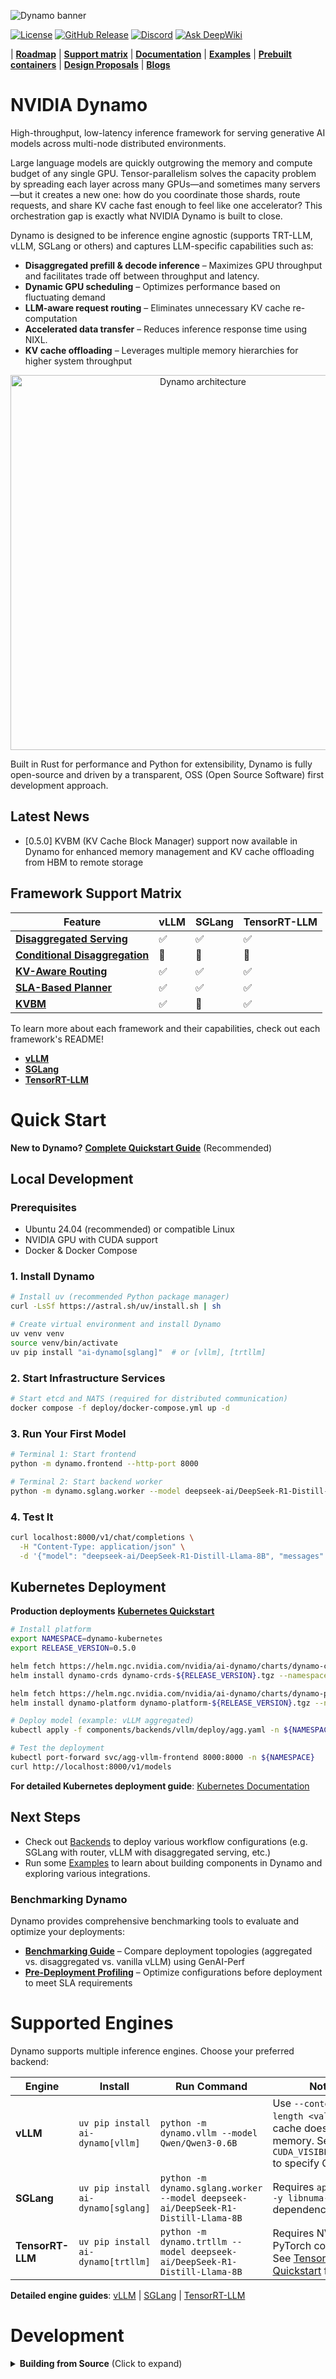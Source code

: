 <!--
SPDX-FileCopyrightText: Copyright (c) 2024-2025 NVIDIA CORPORATION & AFFILIATES. All rights reserved.
SPDX-License-Identifier: Apache-2.0

Licensed under the Apache License, Version 2.0 (the "License");
you may not use this file except in compliance with the License.
You may obtain a copy of the License at

http://www.apache.org/licenses/LICENSE-2.0

Unless required by applicable law or agreed to in writing, software
distributed under the License is distributed on an "AS IS" BASIS,
WITHOUT WARRANTIES OR CONDITIONS OF ANY KIND, either express or implied.
See the License for the specific language governing permissions and
limitations under the License.
-->
![Dynamo banner](./docs/images/frontpage-banner.png)

[![License](https://img.shields.io/badge/License-Apache_2.0-blue.svg)](https://opensource.org/licenses/Apache-2.0)
[![GitHub Release](https://img.shields.io/github/v/release/ai-dynamo/dynamo)](https://github.com/ai-dynamo/dynamo/releases/latest)
[![Discord](https://dcbadge.limes.pink/api/server/D92uqZRjCZ?style=flat)](https://discord.gg/D92uqZRjCZ)
[![Ask DeepWiki](https://deepwiki.com/badge.svg)](https://deepwiki.com/ai-dynamo/dynamo)

| **[Roadmap](https://github.com/ai-dynamo/dynamo/issues/762)** | **[Support matrix](https://github.com/ai-dynamo/dynamo/blob/main/docs/support_matrix.md)** | **[Documentation](https://docs.nvidia.com/dynamo/latest/index.html)** | **[Examples](https://github.com/ai-dynamo/dynamo/tree/main/examples)** | **[Prebuilt containers](https://catalog.ngc.nvidia.com/orgs/nvidia/teams/ai-dynamo/collections/ai-dynamo)** | **[Design Proposals](https://github.com/ai-dynamo/enhancements)** | **[Blogs](https://developer.nvidia.com/blog/tag/nvidia-dynamo)**

# NVIDIA Dynamo

High-throughput, low-latency inference framework for serving generative AI models across multi-node distributed environments.

Large language models are quickly outgrowing the memory and compute budget of any single GPU. Tensor-parallelism solves the capacity problem by spreading each layer across many GPUs—and sometimes many servers—but it creates a new one: how do you coordinate those shards, route requests, and share KV cache fast enough to feel like one accelerator? This orchestration gap is exactly what NVIDIA Dynamo is built to close.

Dynamo is designed to be inference engine agnostic (supports TRT-LLM, vLLM, SGLang or others) and captures LLM-specific capabilities such as:

- **Disaggregated prefill & decode inference** – Maximizes GPU throughput and facilitates trade off between throughput and latency.
- **Dynamic GPU scheduling** – Optimizes performance based on fluctuating demand
- **LLM-aware request routing** – Eliminates unnecessary KV cache re-computation
- **Accelerated data transfer** – Reduces inference response time using NIXL.
- **KV cache offloading** – Leverages multiple memory hierarchies for higher system throughput

<p align="center">
  <img src="./docs/images/frontpage-architecture.png" alt="Dynamo architecture" width="600" />
</p>

Built in Rust for performance and Python for extensibility, Dynamo is fully open-source and driven by a transparent, OSS (Open Source Software) first development approach.

## Latest News

* [0.5.0] KVBM (KV Cache Block Manager) support now available in Dynamo for enhanced memory management and KV cache offloading from HBM to remote storage

## Framework Support Matrix

| Feature | vLLM | SGLang | TensorRT-LLM |
|---------|----------------------|----------------------------|----------------------------------------|
| [**Disaggregated Serving**](/docs/architecture/disagg_serving.md) | ✅ | ✅ | ✅ |
| [**Conditional Disaggregation**](/docs/architecture/disagg_serving.md#conditional-disaggregation) | 🚧 | 🚧 | 🚧 |
| [**KV-Aware Routing**](/docs/architecture/kv_cache_routing.md) | ✅ | ✅ | ✅ |
| [**SLA-Based Planner**](/docs/architecture/sla_planner.md) | ✅ | ✅ | ✅ |
| [**KVBM**](/docs/architecture/kvbm_architecture.md) | ✅ | 🚧 | ✅ |

To learn more about each framework and their capabilities, check out each framework's README!
- **[vLLM](components/backends/vllm/README.md)**
- **[SGLang](components/backends/sglang/README.md)**
- **[TensorRT-LLM](components/backends/trtllm/README.md)**

# Quick Start

**New to Dynamo?** **[Complete Quickstart Guide](quickstart.md)** (Recommended)

## Local Development

### Prerequisites
- Ubuntu 24.04 (recommended) or compatible Linux
- NVIDIA GPU with CUDA support
- Docker & Docker Compose

### 1. Install Dynamo
```bash
# Install uv (recommended Python package manager)
curl -LsSf https://astral.sh/uv/install.sh | sh

# Create virtual environment and install Dynamo
uv venv venv
source venv/bin/activate
uv pip install "ai-dynamo[sglang]"  # or [vllm], [trtllm]
```

### 2. Start Infrastructure Services
```bash
# Start etcd and NATS (required for distributed communication)
docker compose -f deploy/docker-compose.yml up -d
```

### 3. Run Your First Model
```bash
# Terminal 1: Start frontend
python -m dynamo.frontend --http-port 8000

# Terminal 2: Start backend worker  
python -m dynamo.sglang.worker --model deepseek-ai/DeepSeek-R1-Distill-Llama-8B --skip-tokenizer-init
```

### 4. Test It
```bash
curl localhost:8000/v1/chat/completions \
  -H "Content-Type: application/json" \
  -d '{"model": "deepseek-ai/DeepSeek-R1-Distill-Llama-8B", "messages": [{"role": "user", "content": "Hello!"}], "max_tokens": 50}'
```

## Kubernetes Deployment

**Production deployments** **[Kubernetes Quickstart](quickstart.md#kubernetes-quickstart)**

```bash
# Install platform
export NAMESPACE=dynamo-kubernetes
export RELEASE_VERSION=0.5.0

helm fetch https://helm.ngc.nvidia.com/nvidia/ai-dynamo/charts/dynamo-crds-${RELEASE_VERSION}.tgz
helm install dynamo-crds dynamo-crds-${RELEASE_VERSION}.tgz --namespace default

helm fetch https://helm.ngc.nvidia.com/nvidia/ai-dynamo/charts/dynamo-platform-${RELEASE_VERSION}.tgz
helm install dynamo-platform dynamo-platform-${RELEASE_VERSION}.tgz --namespace ${NAMESPACE} --create-namespace

# Deploy model (example: vLLM aggregated)
kubectl apply -f components/backends/vllm/deploy/agg.yaml -n ${NAMESPACE}

# Test the deployment
kubectl port-forward svc/agg-vllm-frontend 8000:8000 -n ${NAMESPACE}
curl http://localhost:8000/v1/models
```

**For detailed Kubernetes deployment guide**: [Kubernetes Documentation](docs/kubernetes/README.md)

## Next Steps

- Check out [Backends](components/backends) to deploy various workflow configurations (e.g. SGLang with router, vLLM with disaggregated serving, etc.)
- Run some [Examples](examples) to learn about building components in Dynamo and exploring various integrations.

### Benchmarking Dynamo

Dynamo provides comprehensive benchmarking tools to evaluate and optimize your deployments:

* **[Benchmarking Guide](docs/benchmarks/benchmarking.md)** – Compare deployment topologies (aggregated vs. disaggregated vs. vanilla vLLM) using GenAI-Perf
* **[Pre-Deployment Profiling](docs/benchmarks/pre_deployment_profiling.md)** – Optimize configurations before deployment to meet SLA requirements

# Supported Engines

Dynamo supports multiple inference engines. Choose your preferred backend:

| Engine | Install | Run Command | Notes |
|--------|---------|-------------|-------|
| **vLLM** | `uv pip install ai-dynamo[vllm]` | `python -m dynamo.vllm --model Qwen/Qwen3-0.6B` | Use `--context-length <value>` if KV cache doesn't fit in memory. Set `CUDA_VISIBLE_DEVICES` to specify GPUs. |
| **SGLang** | `uv pip install ai-dynamo[sglang]` | `python -m dynamo.sglang.worker --model deepseek-ai/DeepSeek-R1-Distill-Llama-8B` | Requires `apt install -y libnuma-dev` dependency. |
| **TensorRT-LLM** | `uv pip install ai-dynamo[trtllm]` | `python -m dynamo.trtllm --model deepseek-ai/DeepSeek-R1-Distill-Llama-8B` | Requires NVIDIA PyTorch container. See [TensorRT-LLM Quickstart](quickstart.md#tensorrt-llm-backend) for setup. |

**Detailed engine guides**: [vLLM](components/backends/vllm/README.md) | [SGLang](components/backends/sglang/README.md) | [TensorRT-LLM](components/backends/trtllm/README.md)

# Development

<details>

<summary><strong>Building from Source</strong> (Click to expand)</summary>

**For contributors and advanced users**

### Prerequisites

**Ubuntu:**
```bash
sudo apt install -y build-essential libhwloc-dev libudev-dev pkg-config libclang-dev protobuf-compiler python3-dev cmake
```

**macOS:**
- [Homebrew](https://brew.sh/)
```bash
# if brew is not installed on your system, install it
/bin/bash -c "$(curl -fsSL https://raw.githubusercontent.com/Homebrew/install/HEAD/install.sh)"
```
- [Xcode](https://developer.apple.com/xcode/)

```bash
brew install cmake protobuf

## Check that Metal is accessible
xcrun -sdk macosx metal
```
If Metal is accessible, you should see an error like `metal: error: no input files`, which confirms it is installed correctly.

### Install Rust

```bash
curl --proto '=https' --tlsv1.2 -sSf https://sh.rustup.rs | sh
source $HOME/.cargo/env
```

### Create a Python virtual env:

Follow the instructions in [uv installation](https://docs.astral.sh/uv/#installation) guide to install uv if you don't have `uv` installed. Once uv is installed, create a virtual environment and activate it.

- Install uv
```bash
curl -LsSf https://astral.sh/uv/install.sh | sh
```

- Create a virtual environment
```bash
uv venv dynamo
source dynamo/bin/activate
```

### Install build tools

```bash
uv pip install pip maturin
```

[Maturin](https://github.com/PyO3/maturin) is the Rust<->Python bindings build tool.

### Build the Rust bindings

```bash
cd lib/bindings/python
maturin develop --uv
```

### Install the wheel

```bash
cd $PROJECT_ROOT
uv pip install .
# For development, use
export PYTHONPATH="${PYTHONPATH}:$(pwd)/components/frontend/src:$(pwd)/components/planner/src:$(pwd)/components/backends/vllm/src:$(pwd)/components/backends/sglang/src:$(pwd)/components/backends/trtllm/src:$(pwd)/components/backends/llama_cpp/src:$(pwd)/components/backends/mocker/src"
```

> [!Note]
> Editable (`-e`) does not work because the `dynamo` package is split over multiple directories, one per backend.

You should now be able to run `python -m dynamo.frontend`.

Remember that nats and etcd must be running (see earlier).

Set the environment variable `DYN_LOG` to adjust the logging level; for example, `export DYN_LOG=debug`. It has the same syntax as `RUST_LOG`.

If you use vscode or cursor, we have a .devcontainer folder built on [Microsofts Extension](https://code.visualstudio.com/docs/devcontainers/containers). For instructions see the [ReadMe](.devcontainer/README.md) for more details.

</details>
